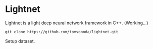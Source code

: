 # Lightnet #

Lightnet is a light deep neural network framework in C++. (Working...)

```
git clone https://github.com/tomsonoda/lightnet.git
```

Setup dataset.

